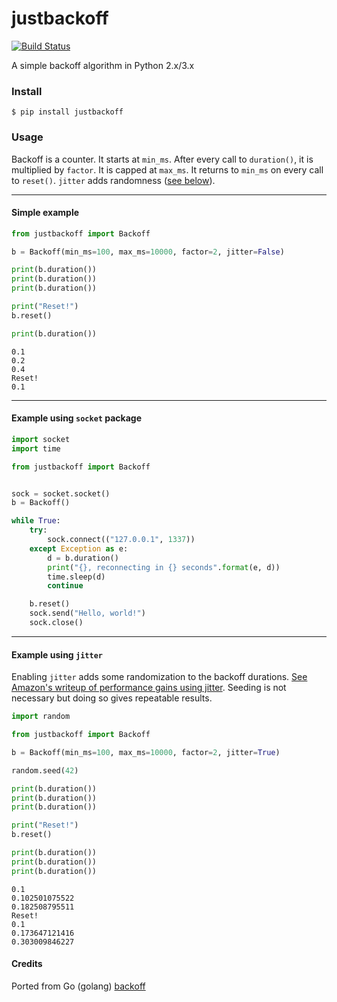 # justbackoff

[![Build Status](https://travis-ci.org/admiralobvious/justbackoff.png?branch=master)](https://travis-ci.org/admiralobvious/justbackoff)

A simple backoff algorithm in Python 2.x/3.x


### Install

```
$ pip install justbackoff
```

### Usage

Backoff is a counter. It starts at `min_ms`. After every call to `duration()`,
it is multiplied by `factor`. It is capped at `max_ms`.
It returns to `min_ms` on every call to `reset()`.
`jitter` adds randomness ([see below](#example-using-jitter)).

---

#### Simple example

``` python
from justbackoff import Backoff

b = Backoff(min_ms=100, max_ms=10000, factor=2, jitter=False)

print(b.duration())
print(b.duration())
print(b.duration())

print("Reset!")
b.reset()

print(b.duration())

```

```
0.1
0.2
0.4
Reset!
0.1
```

---

#### Example using `socket` package

``` python
import socket
import time

from justbackoff import Backoff


sock = socket.socket()
b = Backoff()

while True:
    try:
        sock.connect(("127.0.0.1", 1337))
    except Exception as e:
        d = b.duration()
        print("{}, reconnecting in {} seconds".format(e, d))
        time.sleep(d)
        continue

    b.reset()
    sock.send("Hello, world!")
    sock.close()

```

---

#### Example using `jitter`

Enabling `jitter` adds some randomization to the backoff durations.
[See Amazon's writeup of performance gains using jitter](http://www.awsarchitectureblog.com/2015/03/backoff.html).
Seeding is not necessary but doing so gives repeatable results.

```python
import random

from justbackoff import Backoff

b = Backoff(min_ms=100, max_ms=10000, factor=2, jitter=True)

random.seed(42)

print(b.duration())
print(b.duration())
print(b.duration())

print("Reset!")
b.reset()

print(b.duration())
print(b.duration())
print(b.duration())
```

```
0.1
0.102501075522
0.182508795511
Reset!
0.1
0.173647121416
0.303009846227
```

#### Credits

Ported from Go (golang) [backoff](https://github.com/jpillora/backoff)
